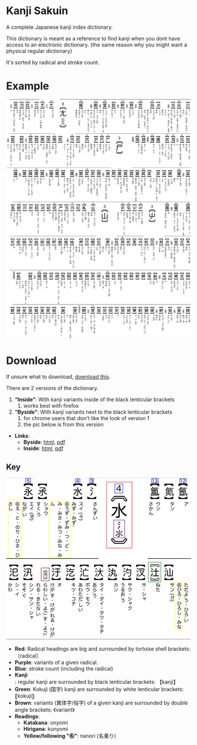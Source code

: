 # Kanji Sakuin

A complete Japanese kanji index dictionary.

This dictionary is meant as a reference to find kanji when you dont have access to an electronic dictionary. (the same reason why you might want a physical regular dictionary)

It's sorted by radical and stroke count.

# Example

![Page 16](./example-page.png)

# Download

If unsure what to download, [download this](./kanji-sakuin-byside.pdf).

There are 2 versions of the dictionary.

 1. **“Inside”**: With kanji variants inside of the black lenticular brackets
     1. works best with firefox
 1. **“Byside”**: With kanji variants next to the black lenticular brackets
     1. for chrome users that don't like the look of version 1
     1. the pic below is from this version

- **Links**:
  - **Byside**: [html](./kanji-sakuin-byside.html), [pdf](./kanji-sakuin-byside.pdf)
  - **Inside**: [html](https://gitlab.com/ekaunt/kanji-sakuin/-/raw/master/kanji-sakuin-inside.html), [pdf](https://gitlab.com/ekaunt/kanji-sakuin/-/raw/master/kanji-sakuin-inside.pdf)

## Key

![](key.png)

 - **Red**: Radical headings are big and surrounded by tortoise shell brackets: 〘radical〙
 - **Purple**: variants of a given radical.
 - **Blue**: stroke count (including the radical)
 - **Kanji**: regular kanji are surrounded by black lenticular brackets: 【kanji】
 - **Green**: Kokuji (国字) kanji are surrounded by white lenticular brackets: 〖kokuji〗
 - **Brown**: variants (異体字/俗字) of a given kanji are surrounded by double angle brackets: 《variant》
 - **Readings**:
   - **Katakana**: onyomi
   - **Hirigana**: kunyomi
   - **Yellow/following "㊔"**: nanori (名乗り)
